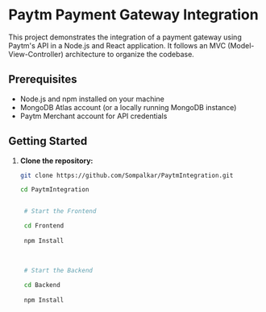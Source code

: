 # Paytm Payment Gateway Integration

This project demonstrates the integration of a payment gateway using Paytm's API in a Node.js and React application. It follows an MVC (Model-View-Controller) architecture to organize the codebase.

## Prerequisites

- Node.js and npm installed on your machine
- MongoDB Atlas account (or a locally running MongoDB instance)
- Paytm Merchant account for API credentials

## Getting Started

1. **Clone the repository:**

   ```bash
   git clone https://github.com/Sompalkar/PaytmIntegration.git

   cd PaytmIntegration    


    # Start the Frontend

    cd Frontend
     
    npm Install
    
    
    
    # Start the Backend

    cd Backend
     
    npm Install




